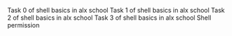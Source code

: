 Task 0 of shell basics in alx school
 Task 1 of shell basics in alx school
Task 2 of shell basics in alx school
Task 3 of shell basics in alx school
Shell permission
